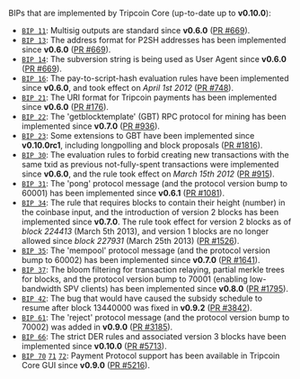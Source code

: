 BIPs that are implemented by Tripcoin Core (up-to-date up to **v0.10.0**):

* [`BIP 11`](https://github.com/tripcoin/bips/blob/master/bip-0011.mediawiki): Multisig outputs are standard since **v0.6.0** ([PR #669](https://github.com/tripcoin/tripcoin/pull/669)).
* [`BIP 13`](https://github.com/tripcoin/bips/blob/master/bip-0013.mediawiki): The address format for P2SH addresses has been implemented since **v0.6.0** ([PR #669](https://github.com/tripcoin/tripcoin/pull/669)).
* [`BIP 14`](https://github.com/tripcoin/bips/blob/master/bip-0014.mediawiki): The subversion string is being used as User Agent since **v0.6.0** ([PR #669](https://github.com/tripcoin/tripcoin/pull/669)).
* [`BIP 16`](https://github.com/tripcoin/bips/blob/master/bip-0016.mediawiki): The pay-to-script-hash evaluation rules have been implemented since **v0.6.0**, and took effect on *April 1st 2012* ([PR #748](https://github.com/tripcoin/tripcoin/pull/748)).
* [`BIP 21`](https://github.com/tripcoin/bips/blob/master/bip-0021.mediawiki): The URI format for Tripcoin payments has been implemented since **v0.6.0** ([PR #176](https://github.com/tripcoin/tripcoin/pull/176)).
* [`BIP 22`](https://github.com/tripcoin/bips/blob/master/bip-0022.mediawiki): The 'getblocktemplate' (GBT) RPC protocol for mining has been implemented since **v0.7.0** ([PR #936](https://github.com/tripcoin/tripcoin/pull/936)).
* [`BIP 23`](https://github.com/tripcoin/bips/blob/master/bip-0023.mediawiki): Some extensions to GBT have been implemented since **v0.10.0rc1**, including longpolling and block proposals ([PR #1816](https://github.com/tripcoin/tripcoin/pull/1816)).
* [`BIP 30`](https://github.com/tripcoin/bips/blob/master/bip-0030.mediawiki): The evaluation rules to forbid creating new transactions with the same txid as previous not-fully-spent transactions were implemented since **v0.6.0**, and the rule took effect on *March 15th 2012* ([PR #915](https://github.com/tripcoin/tripcoin/pull/915)).
* [`BIP 31`](https://github.com/tripcoin/bips/blob/master/bip-0031.mediawiki): The 'pong' protocol message (and the protocol version bump to 60001) has been implemented since **v0.6.1** ([PR #1081](https://github.com/tripcoin/tripcoin/pull/1081)).
* [`BIP 34`](https://github.com/tripcoin/bips/blob/master/bip-0034.mediawiki): The rule that requires blocks to contain their height (number) in the coinbase input, and the introduction of version 2 blocks has been implemented since **v0.7.0**. The rule took effect for version 2 blocks as of *block 224413* (March 5th 2013), and version 1 blocks are no longer allowed since *block 227931* (March 25th 2013) ([PR #1526](https://github.com/tripcoin/tripcoin/pull/1526)).
* [`BIP 35`](https://github.com/tripcoin/bips/blob/master/bip-0035.mediawiki): The 'mempool' protocol message (and the protocol version bump to 60002) has been implemented since **v0.7.0** ([PR #1641](https://github.com/tripcoin/tripcoin/pull/1641)).
* [`BIP 37`](https://github.com/tripcoin/bips/blob/master/bip-0037.mediawiki): The bloom filtering for transaction relaying, partial merkle trees for blocks, and the protocol version bump to 70001 (enabling low-bandwidth SPV clients) has been implemented since **v0.8.0** ([PR #1795](https://github.com/tripcoin/tripcoin/pull/1795)).
* [`BIP 42`](https://github.com/tripcoin/bips/blob/master/bip-0042.mediawiki): The bug that would have caused the subsidy schedule to resume after block 13440000 was fixed in **v0.9.2** ([PR #3842](https://github.com/tripcoin/tripcoin/pull/3842)).
* [`BIP 61`](https://github.com/tripcoin/bips/blob/master/bip-0061.mediawiki): The 'reject' protocol message (and the protocol version bump to 70002) was added in **v0.9.0** ([PR #3185](https://github.com/tripcoin/tripcoin/pull/3185)).
* [`BIP 66`](https://github.com/tripcoin/bips/blob/master/bip-0066.mediawiki): The strict DER rules and associated version 3 blocks have been implemented since **v0.10.0** ([PR #5713](https://github.com/tripcoin/tripcoin/pull/5713)).
* [`BIP 70`](https://github.com/tripcoin/bips/blob/master/bip-0070.mediawiki) [`71`](https://github.com/tripcoin/bips/blob/master/bip-0071.mediawiki) [`72`](https://github.com/tripcoin/bips/blob/master/bip-0072.mediawiki): Payment Protocol support has been available in Tripcoin Core GUI since **v0.9.0** ([PR #5216](https://github.com/tripcoin/tripcoin/pull/5216)).
